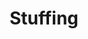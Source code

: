 ---
templateKey: blog-post
featuredpost: false
featuredimage: /assets/Stuffing.png
title: Stuffing
description: Cooking
testfield: 478
---